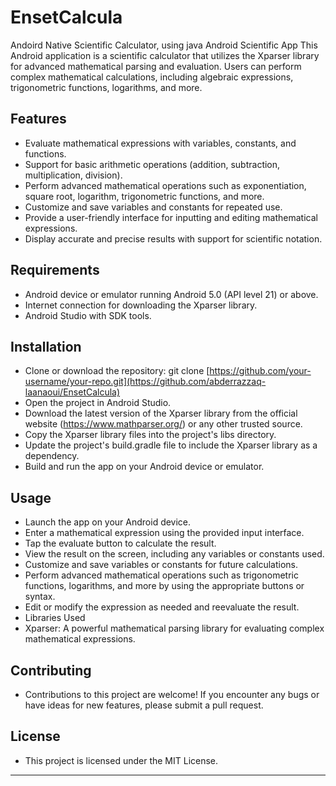 # EnsetCalcula
Andoird Native Scientific Calculator, using java 
Android Scientific App
This Android application is a scientific calculator that utilizes the Xparser library for advanced mathematical parsing and evaluation. Users can perform complex mathematical calculations, including algebraic expressions, trigonometric functions, logarithms, and more.

## Features
- Evaluate mathematical expressions with variables, constants, and functions.
- Support for basic arithmetic operations (addition, subtraction, multiplication, division).
- Perform advanced mathematical operations such as exponentiation, square root, logarithm, trigonometric functions, and more.
- Customize and save variables and constants for repeated use.
- Provide a user-friendly interface for inputting and editing mathematical expressions.
- Display accurate and precise results with support for scientific notation.
## Requirements
- Android device or emulator running Android 5.0 (API level 21) or above.
- Internet connection for downloading the Xparser library.
- Android Studio with SDK tools.
## Installation
- Clone or download the repository: git clone [https://github.com/your-username/your-repo.git](https://github.com/abderrazzaq-laanaoui/EnsetCalcula)
- Open the project in Android Studio.
- Download the latest version of the Xparser library from the official website (https://www.mathparser.org/) or any other trusted source.
- Copy the Xparser library files into the project's libs directory.
- Update the project's build.gradle file to include the Xparser library as a dependency.
- Build and run the app on your Android device or emulator.
## Usage
- Launch the app on your Android device.
- Enter a mathematical expression using the provided input interface.
- Tap the evaluate button to calculate the result.
- View the result on the screen, including any variables or constants used.
- Customize and save variables or constants for future calculations.
- Perform advanced mathematical operations such as trigonometric functions, logarithms, and more by using the appropriate buttons or syntax.
- Edit or modify the expression as needed and reevaluate the result.
- Libraries Used
- Xparser: A powerful mathematical parsing library for evaluating complex mathematical expressions.
## Contributing
- Contributions to this project are welcome! If you encounter any bugs or have ideas for new features, please submit a pull request.

## License
- This project is licensed under the MIT License.
---
